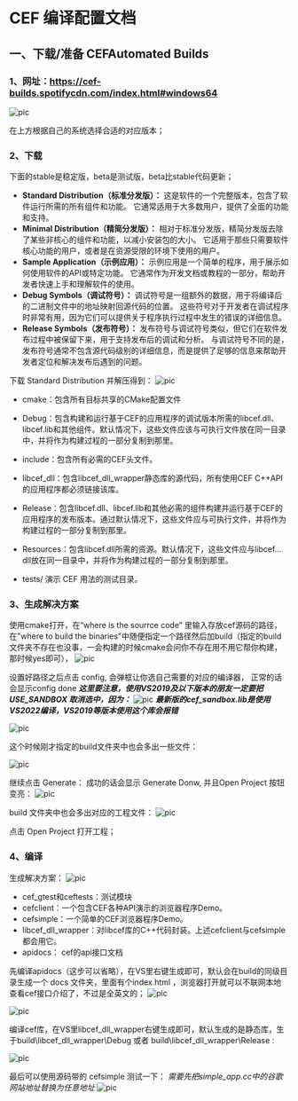 # CEF 编译配置文档

## 一、下载/准备 CEFAutomated Builds
### 1、网址：https://cef-builds.spotifycdn.com/index.html#windows64
![pic](./image/xzwz.png)

在上方根据自己的系统选择合适的对应版本；


### 2、下载
下面的stable是稳定版，beta是测试版，beta比stable代码更新；

- **Standard Distribution（标准分发版）：**
这是软件的一个完整版本，包含了软件运行所需的所有组件和功能。
它通常适用于大多数用户，提供了全面的功能和支持。
- **Minimal Distribution（精简分发版）：**
相对于标准分发版，精简分发版去除了某些非核心的组件和功能，以减小安装包的大小。
它适用于那些只需要软件核心功能的用户，或者是在资源受限的环境下使用的用户。
- **Sample Application（示例应用）：**
示例应用是一个简单的程序，用于展示如何使用软件的API或特定功能。
它通常作为开发文档或教程的一部分，帮助开发者快速上手和理解软件的使用。
- **Debug Symbols（调试符号）：**
调试符号是一组额外的数据，用于将编译后的二进制文件中的地址映射回源代码的位置。
这些符号对于开发者在调试程序时非常有用，因为它们可以提供关于程序执行过程中发生的错误的详细信息。
- **Release Symbols（发布符号）：**
发布符号与调试符号类似，但它们在软件发布过程中被保留下来，用于支持发布后的调试和分析。
与调试符号不同的是，发布符号通常不包含源代码级别的详细信息，而是提供了足够的信息来帮助开发者定位和解决发布后遇到的问题。

下载 Standard Distribution 并解压得到：
![pic](./image/cefjy.png)

- cmake：包含所有目标共享的CMake配置文件

- Debug：包含构建和运行基于CEF的应用程序的调试版本所需的libcef.dll、libcef.lib和其他组件。默认情况下，这些文件应该与可执行文件放在同一目录中，并将作为构建过程的一部分复制到那里。

- include：包含所有必需的CEF头文件。

- libcef_dll：包含libcef_dll_wrapper静态库的源代码，所有使用CEF C++API的应用程序都必须链接该库。

- Release：包含libcef.dll、libcef.lib和其他必需的组件构建并运行基于CEF的应用程序的发布版本。通过默认情况下，这些文件应与可执行文件，并将作为构建过程的一部分复制到那里。

- Resources：包含libcef.dll所需的资源。默认情况下，这些文件应与libcef…dll放在同一目录中，并将作为构建过程的一部分复制到那里。

- tests/ 演示 CEF 用法的测试目录。


### 3、生成解决方案
使用cmake打开，在“where is the sourrce code” 里输入存放cef源码的路径，在"where to build the binaries"中随便指定一个路径然后加build（指定的build文件夹不存在也没事，一会构建的时候cmake会问你不存在用不用它帮你构建，那时候yes即可），
![pic](./image/cefcmake.png)

设置好路径之后点击 config,
会弹框让你选自己需要的对应的编译器，
正常的话会显示config done 
***这里要注意，使用VS2019及以下版本的朋友一定要把 USE_SANDBOX 取消选中，因为：***
![pic](./image/sandbox.png)
***最新版的cef_sandbox.lib是使用VS2022编译，VS2019等版本使用这个库会报错***

![pic](./image/buildresult.png)

这个时候刚才指定的build文件夹中也会多出一些文件：

![pic](./image/builddir.png)

继续点击 Generate： 
成功的话会显示 Generate Donw, 并且Open Project 按钮变亮：
![pic](./image/generate.png)

build 文件夹中也会多出对应的工程文件：
![pic](./image/slv.png)

点击 Open Project 打开工程；

### 4、编译
生成解决方案： 
![pic](./image/jjfa.png)

- cef_gtest和ceftests：测试模块
- cefclient：一个包含CEF各种API演示的浏览器程序Demo。
- cefsimple：一个简单的CEF浏览器程序Demo。
- libcef_dll_wrapper：对libcef库的C++代码封装。上述cefclient与cefsimple都会用它。
- apidocs： cef的api接口文档

先编译apidocs（这步可以省略），在VS里右键生成即可，默认会在build的同级目录生成一个 docs 文件夹，里面有个index.html ，浏览器打开就可以不联网本地查看cef接口介绍了，不过是全英文的；
![pic](./image/docs.png)

![pic](./image/docsi.png)

编译cef库，在VS里libcef_dll_wrapper右键生成即可，默认生成的是静态库，生于build\libcef_dll_wrapper\Debug 或者 build\libcef_dll_wrapper\Release :

![pic](./image/lib.png)

最后可以使用源码带的 cefsimple 测试一下：
*需要先把simple_app.cc中的谷歌网站地址替换为任意地址*
![pic](./image/simple.png)
